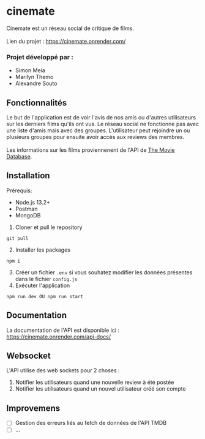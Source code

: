 # cinemate

Cinemate est un réseau social de critique de films.
<br><br> Lien du projet : https://cinemate.onrender.com/

### Projet développé par : 
- Simon Meia
- Marilyn Themo
- Alexandre Souto

## Fonctionnalités
Le but de l'application est de voir l'avis de nos amis ou d'autres utilisateurs sur les derniers films qu'ils ont vus. Le réseau social ne fonctionne pas avec une liste d'amis mais avec des groupes. L'utilisateur peut rejoindre un ou plusieurs groupes pour ensuite avoir accès aux reviews des membres.
<br><br>
Les informations sur les films proviennenent de l'API de [The Movie Database](https://developers.themoviedb.org/3/getting-started/introduction).

## Installation
Prérequis:
- Node.js 13.2+
- Postman
- MongoDB

1. Cloner et pull le repository
```
git pull
```
2. Installer les packages
```
npm i
```
3. Créer un fichier `.env` si vous souhatez modifier les données présentes dans le fichier `config.js`
4. Exécuter l'application
```
npm run dev OU npm run start
```

## Documentation
La documentation de l'API est disponible ici : https://cinemate.onrender.com/api-docs/


## Websocket
L'API utilise des web sockets pour 2 choses :
1. Notifier les utilisateurs quand une nouvelle review à été postée
2. Notifier les utilisateurs quand un nouvel utilisateur créé son compte

## Improvemens
- [ ] Gestion des erreurs liés au fetch de données de l'API TMDB
- [ ] ...
